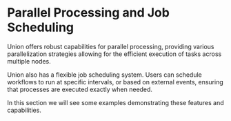 # Parallel Processing and Job Scheduling

Union offers robust capabilities for parallel processing, providing various parallelization 
strategies allowing for the efficient execution of tasks across multiple nodes. 

Union also has a flexible job scheduling system. Users can schedule workflows to run at 
specific intervals, or based on external events, ensuring that processes are executed exactly when needed.

In this section we will see some examples demonstrating these features and capabilities.
